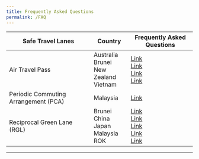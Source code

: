 ```yaml
---
title: Frequently Asked Questions
permalink: /FAQ
---
```


| Safe Travel Lanes  | Country | Frequently Asked Questions |
| ------------- |-------------------| -------------------|
|  Air Travel Pass  |  Australia <br> Brunei <br> New Zealand <br> Vietnam | [Link](/australia/atp/faq) <br> [Link](/brunei/atp/faq) <br> [Link](/newzealand/atp/faq) <br> [Link](/vietnam/atp/faq) |
| Periodic Commuting Arrangement (PCA) | Malaysia | [Link](/brunei/rgl/faq)|
| Reciprocal Green Lane (RGL) |  Brunei <br> China <br> Japan <br> Malaysia <br> ROK | [Link](/brunei/rgl/faq) <br> [Link](/china/rgl/faq) <br> [Link](/japan/rgl/faq) <br> [Link](/malaysia/rgl/faq) <br> [Link](/rok/rgl/faq)|

-----
